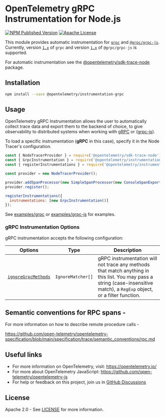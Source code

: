# OpenTelemetry gRPC Instrumentation for Node.js

[![NPM Published Version][npm-img]][npm-url]
[![Apache License][license-image]][license-image]

This module provides automatic instrumentation for [`grpc`](https://grpc.github.io/grpc/node/) and [`@grpc/grpc-js`](https://grpc.io/blog/grpc-js-1.0/). Currently, version [`1.x`](https://www.npmjs.com/package/grpc?activeTab=versions) of `grpc` and version [`1.x`](https://www.npmjs.com/package/@grpc/grpc-js?activeTab=versions) of `@grpc/grpc-js` is supported.

For automatic instrumentation see the
[@opentelemetry/sdk-trace-node](https://github.com/open-telemetry/opentelemetry-js/tree/main/packages/opentelemetry-sdk-trace-node) package.

## Installation

```sh
npm install --save @opentelemetry/instrumentation-grpc
```

## Usage

OpenTelemetry gRPC Instrumentation allows the user to automatically collect trace data and export them to the backend of choice, to give observability to distributed systems when working with [gRPC](https://www.npmjs.com/package/grpc) or ([grpc-js](https://www.npmjs.com/package/@grpc/grpc-js)).

To load a specific instrumentation (**gRPC** in this case), specify it in the Node Tracer's configuration.

```javascript
const { NodeTracerProvider } = require('@opentelemetry/sdk-trace-node');
const { GrpcInstrumentation } = require('@opentelemetry/instrumentation-grpc');
const { registerInstrumentations } = require('@opentelemetry/instrumentation');

const provider = new NodeTracerProvider();

provider.addSpanProcessor(new SimpleSpanProcessor(new ConsoleSpanExporter()));
provider.register();

registerInstrumentations({
  instrumentations: [new GrpcInstrumentation()]
});

```

See [examples/grpc](https://github.com/open-telemetry/opentelemetry-js/tree/main/examples/grpc) or [examples/grpc-js](https://github.com/open-telemetry/opentelemetry-js/tree/main/examples/grpc-js) for examples.

### gRPC Instrumentation Options

gRPC instrumentation accepts the following configuration:

| Options | Type | Description |
| ------- | ---- | ----------- |
| [`ignoreGrpcMethods`](https://github.com/open-telemetry/opentelemetry-js/blob/main/experimental/packages/opentelemetry-instrumentation-grpc/src/types.ts#L25) | `IgnoreMatcher[]` | gRPC instrumentation will not trace any methods that match anything in this list. You may pass a string (case-insensitive match), a `RegExp` object, or a filter function. |

## Semantic conventions for RPC spans -

For more information on how to describe remote procedure calls -

https://github.com/open-telemetry/opentelemetry-specification/blob/main/specification/trace/semantic_conventions/rpc.md



## Useful links

- For more information on OpenTelemetry, visit: <https://opentelemetry.io/>
- For more about OpenTelemetry JavaScript: <https://github.com/open-telemetry/opentelemetry-js>
- For help or feedback on this project, join us in [GitHub Discussions][discussions-url]

## License

Apache 2.0 - See [LICENSE][license-url] for more information.

[discussions-url]: https://github.com/open-telemetry/opentelemetry-js/discussions
[license-url]: https://github.com/open-telemetry/opentelemetry-js/blob/main/LICENSE
[license-image]: https://img.shields.io/badge/license-Apache_2.0-green.svg?style=flat
[npm-url]: https://www.npmjs.com/package/@opentelemetry/instrumentation-grpc
[npm-img]: https://badge.fury.io/js/%40opentelemetry%2Finstrumentation-grpc.svg
